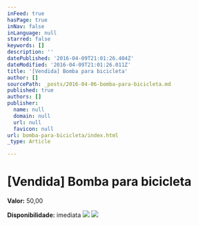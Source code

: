 ```yaml
---
inFeed: true
hasPage: true
inNav: false
inLanguage: null
starred: false
keywords: []
description: ''
datePublished: '2016-04-09T21:01:26.404Z'
dateModified: '2016-04-09T21:01:26.011Z'
title: '[Vendida] Bomba para bicicleta'
author: []
sourcePath: _posts/2016-04-06-bomba-para-bicicleta.md
published: true
authors: []
publisher:
  name: null
  domain: null
  url: null
  favicon: null
url: bomba-para-bicicleta/index.html
_type: Article

---
```

# \[Vendida\] Bomba para bicicleta

**Valor:** 50,00

**Disponibilidade:** imediata
![](https://the-grid-user-content.s3-us-west-2.amazonaws.com/73556051-f0d6-40c7-8437-7b651b6e8657.jpg)
![](https://the-grid-user-content.s3-us-west-2.amazonaws.com/90dd2e26-a8b0-4c4a-aaf5-bec1867e0d4d.jpg)